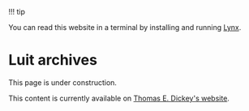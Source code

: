 !!! tip

You can read this website in a terminal by installing and running [Lynx](https://lynx.browser.org/).

# Luit archives

This page is under construction.

This content is currently available on [Thomas E. Dickey's website](https://invisible-island.net/archives/luit/).
